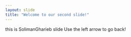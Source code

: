 ```yaml
---
layout: slide
title: "Welcome to our second slide!"
---
```

this is SolimanGharieb slide
Use the left arrow to go back!

